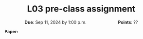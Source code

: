 <h1 align="center">
L03 pre-class assignment
</h1>

<p style="text-align: center;">
 <object hspace="50">
 <strong>Due</strong></a>: Sep 11, 2024 by 1:00 p.m.
 </object>
 <object hspace="50">
 <strong>Points</strong></a>: ??
 </object>
</p>

**Paper:**
